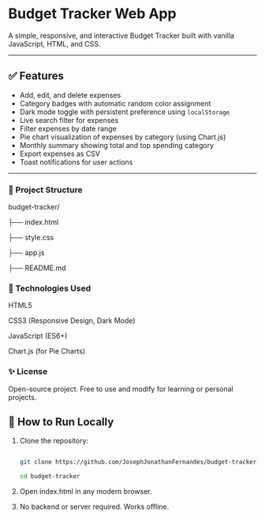 # Budget Tracker Web App

A simple, responsive, and interactive Budget Tracker built with vanilla JavaScript, HTML, and CSS.

---

## ✅ Features

- Add, edit, and delete expenses
- Category badges with automatic random color assignment
- Dark mode toggle with persistent preference using `localStorage`
- Live search filter for expenses
- Filter expenses by date range
- Pie chart visualization of expenses by category (using Chart.js)
- Monthly summary showing total and top spending category
- Export expenses as CSV
- Toast notifications for user actions

---

### 📁 Project Structure

budget-tracker/

├── index.html

├── style.css

├── app.js

├── README.md

### 📖 Technologies Used 

HTML5

CSS3 (Responsive Design, Dark Mode)

JavaScript (ES6+)

Chart.js (for Pie Charts)

### ✨ License

Open-source project. Free to use and modify for learning or personal projects.

## 🚀 How to Run Locally

1. Clone the repository:
   
   ```bash
   
   git clone https://github.com/JosephJonathanFernandes/budget-tracker-basic.git
   
   cd budget-tracker

   
2. Open index.html in any modern browser.

3. No backend or server required. Works offline.

   
